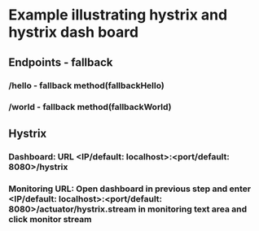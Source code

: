 # Example illustrating hystrix and hystrix dash board
## Endpoints - fallback
### /hello - fallback method(fallbackHello)
### /world - fallback method(fallbackWorld)
## Hystrix
### Dashboard: URL <IP/default: localhost>:<port/default: 8080>/hystrix
### Monitoring URL: Open dashboard in previous step and enter <IP/default: localhost>:<port/default: 8080>/actuator/hystrix.stream in monitoring text area and click monitor stream